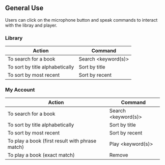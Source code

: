 ## General Use
Users can click on the microphone button and speak commands to interact with the libray and player.

### Library

| Action                          | Command             |
| --------------------------------| --------------------|
| To search for a book            | Search <keyword(s)> |
| To sort by title alphabetically | Sort by title       |
| To sort by most recent          | Sort by recent      | 

### My Account

| Action                                          | Command             |
| ------------------------------------------------| --------------------|
| To search for a book                            | Search <keyword(s)> |
| To sort by title alphabetically                 | Sort by title       |
| To sort by most recent                          | Sort by recent      |
| To play a book (first result with phrase match) | Play <keyword(s)>   |  
| To play a book (exact match)                    | Remove <title>      |  
  
### Player

| Action                                                 | Command                   |
| -------------------------------------------------------| --------------------------|
| To change text size*                                   | Text <number>             |
| To open settings for narrator voice & background music | Open settings             | 
| To change volume of narrator voice**                   | Volume <number>           |
| To change speed of narrator voice***                   | Speed <number>            |
| To change pitch of narrator voice***                   | Pitch <number>            |
| To change volume of background music**                 | Background music <number> |

\* Text size options: 25, 50, 100, 125, 150, 175, 200
 
** Volume options: 0 to 100
  
*** Speed & Pitch options: 0 to 200
